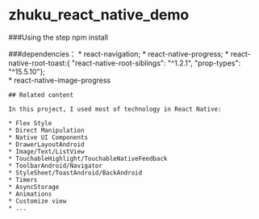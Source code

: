 # zhuku_react_native_demo

###Using the step
    npm install


###dependencies：
    * react-navigation;
    * react-native-progress;
    * react-native-root-toast:{ "react-native-root-siblings": "^1.2.1",
                                     "prop-types": "^15.5.10"};                               
    * react-native-image-progress
    
    ## Related content
    
    In this project, I used most of technology in React Native:
    
    * Flex Style
    * Direct Manipulation
    * Native UI Components
    * DrawerLayoutAndroid
    * Image/Text/ListView
    * TouchableHighlight/TouchableNativeFeedback
    * ToolbarAndroid/Navigator
    * StyleSheet/ToastAndroid/BackAndroid
    * Timers
    * AsyncStorage
    * Animations
    * Customize view
    * ...